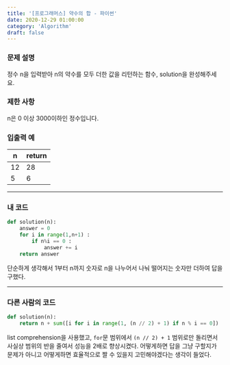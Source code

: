 ```yaml
---
title: '[프로그래머스] 약수의 합 - 파이썬'
date: 2020-12-29 01:00:00
category: 'Algorithm'
draft: false
---
```

### 문제 설명
정수 n을 입력받아 n의 약수를 모두 더한 값을 리턴하는 함수, solution을 완성해주세요.


### 제한 사항
n은 0 이상 3000이하인 정수입니다.


### 입출력 예
|n|	return|
|---|---|
|12	|28|
|5|	6|
---


###  내 코드 
```python
def solution(n):
    answer = 0
    for i in range(1,n+1) :
        if n%i == 0 :
            answer += i
    return answer
```
단순하게 생각해서 1부터 n까지 숫자로 n을 나누어서 나눠 떨어지는 숫자만 더하여 답을 구했다.

---


### 다른 사람의 코드
```python
def solution(n):
    return n + sum([i for i in range(1, (n // 2) + 1) if n % i == 0])
```
list comprehension을 사용했고, `for`문 범위에서 `(n // 2) + 1` 범위로만 돌리면서 사실상 범위의 반을 줄여서 성능을 2배로 향상시켰다. 어떻게하면 답을 그냥 구할지가 문제가 아니고 어떻게하면 효율적으로 짤 수 있을지 고민해야겠다는 생각이 들었다.